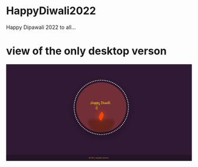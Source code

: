 # HappyDiwali2022

Happy Dipawali 2022 to all...

# view of the only desktop verson

![CHEESE!](project.png)
